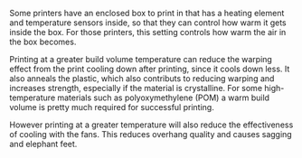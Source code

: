 Some printers have an enclosed box to print in that has a heating element and temperature sensors inside, so that they can control how warm it gets inside the box. For those printers, this setting controls how warm the air in the box becomes.

Printing at a greater build volume temperature can reduce the warping effect from the print cooling down after printing, since it cools down less. It also anneals the plastic, which also contributs to reducing warping and increases strength, especially if the material is crystalline. For some high-temperature materials such as polyoxymethylene (POM) a warm build volume is pretty much required for successful printing.

However printing at a greater temperature will also reduce the effectiveness of cooling with the fans. This reduces overhang quality and causes sagging and elephant feet.